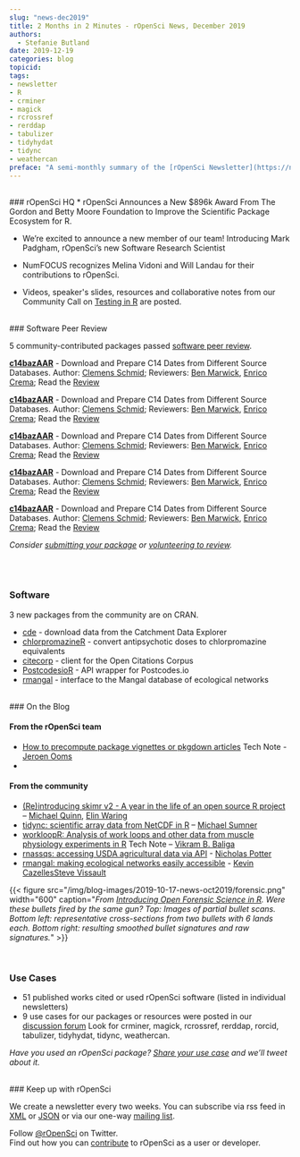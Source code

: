 ```yaml
---
slug: "news-dec2019"
title: 2 Months in 2 Minutes - rOpenSci News, December 2019
authors:
  - Stefanie Butland
date: 2019-12-19
categories: blog
topicid:
tags:
- newsletter
- R
- crminer
- magick
- rcrossref
- rerddap
- tabulizer
- tidyhydat
- tidync
- weathercan
preface: "A semi-monthly summary of the [rOpenSci Newsletter](https://news.ropensci.org/) including software reviews, packages on CRAN, use cases, posts from staff and community, and events. October 28 to December 9, 2019"
---
```

<br/>
### rOpenSci HQ
* rOpenSci Announces a New $896k Award From The Gordon and Betty Moore Foundation to Improve the Scientific Package Ecosystem for R.

* We’re excited to announce a new member of our team! Introducing Mark Padgham, rOpenSci’s new Software Research Scientist

* NumFOCUS recognizes Melina Vidoni and Will Landau for their contributions to rOpenSci.

*  Videos, speaker's slides, resources and collaborative notes from our Community Call on [Testing in R](/commcalls/2019-12-05/) are posted.


<br/>
### Software Peer Review

5 community-contributed packages passed [software peer review](/software-review/).

<!---- alphabetical order. For link to package, use 1) https://docs.ropensci.org/pkgname when docs are rendered without errors or bad links to images or 2) to the source code page e.g. https://github.com/ropensci/grainchanger when docs page has errors
---->
**[c14bazAAR](https://github.com/ISAAKiel/c14bazAAR)** - Download and Prepare C14 Dates from Different Source Databases. Author: [Clemens Schmid](https://github.com/nevrome); Reviewers: [Ben Marwick](https://github.com/benmarwick), [Enrico Crema](https://github.com/ercrema); Read the [Review](https://github.com/ropensci/onboarding/issues/333)

**[c14bazAAR](https://github.com/ISAAKiel/c14bazAAR)** - Download and Prepare C14 Dates from Different Source Databases. Author: [Clemens Schmid](https://github.com/nevrome); Reviewers: [Ben Marwick](https://github.com/benmarwick), [Enrico Crema](https://github.com/ercrema); Read the [Review](https://github.com/ropensci/onboarding/issues/333)

**[c14bazAAR](https://github.com/ISAAKiel/c14bazAAR)** - Download and Prepare C14 Dates from Different Source Databases. Author: [Clemens Schmid](https://github.com/nevrome); Reviewers: [Ben Marwick](https://github.com/benmarwick), [Enrico Crema](https://github.com/ercrema); Read the [Review](https://github.com/ropensci/onboarding/issues/333)

**[c14bazAAR](https://github.com/ISAAKiel/c14bazAAR)** - Download and Prepare C14 Dates from Different Source Databases. Author: [Clemens Schmid](https://github.com/nevrome); Reviewers: [Ben Marwick](https://github.com/benmarwick), [Enrico Crema](https://github.com/ercrema); Read the [Review](https://github.com/ropensci/onboarding/issues/333)

**[c14bazAAR](https://github.com/ISAAKiel/c14bazAAR)** - Download and Prepare C14 Dates from Different Source Databases. Author: [Clemens Schmid](https://github.com/nevrome); Reviewers: [Ben Marwick](https://github.com/benmarwick), [Enrico Crema](https://github.com/ercrema); Read the [Review](https://github.com/ropensci/onboarding/issues/333)



_Consider [submitting your package](https://devguide.ropensci.org/softwarereviewintro.html) or [volunteering to review](https://devguide.ropensci.org/softwarereviewintro.html#whyreview)._

<br/><br/>
### Software

3 new packages from the community are on CRAN.

* [cde](https://docs.ropensci.org/cde/) - download data from the Catchment Data Explorer
* [chlorpromazineR](https://docs.ropensci.org/chlorpromazineR/) - convert antipsychotic doses to chlorpromazine equivalents
* [citecorp](https://docs.ropensci.org/citecorp/) - client for the Open Citations Corpus
* [PostcodesioR](https://docs.ropensci.org/PostcodesioR/) - API wrapper for Postcodes.io
* [rmangal](https://ropensci.github.io/rmangal/) - interface to the Mangal database of ecological networks


<br/>
### On the Blog

#### From the rOpenSci team
* [How to precompute package vignettes or pkgdown articles](/technotes/2019/12/08/precompute-vignettes/) Tech Note - [Jeroen Ooms](/authors/jeroen-ooms/)
*


#### From the community
* [(Re)introducing skimr v2 - A year in the life of an open source R project](/blog/2019/10/29/skimrv2/) –  [Michael Quinn](/authors/michael-quinn/), [Elin Waring](/authors/elin-waring/)
* [tidync: scientific array data from NetCDF in R](/blog/2019/11/05/tidync/) – [Michael Sumner](/authors/michael-sumner/)
* [workloopR: Analysis of work loops and other data from muscle physiology experiments in R](/technotes/2019/11/14/workloopr-release/) Tech Note – [Vikram B. Baliga](/authors/vikram-b.-baliga/)
* [rnassqs: accessing USDA agricultural data via API](/blog/2019/11/26/rnassqs/) - [Nicholas Potter](/authors/nicholas-potter/)
* [rmangal: making ecological networks easily accessible](/blog/2019/10/21/rmangal/) - [Kevin Cazelles](/authors/kevin-cazelles/)[Steve Vissault](/authors/steve-vissault/)

{{< figure src="/img/blog-images/2019-10-17-news-oct2019/forensic.png" width="600"
caption="_From [Introducing Open Forensic Science in R](/blog/2019/08/20/forensic-science/). Were these bullets fired by the same gun? Top: Images of partial bullet scans. Bottom left: representative cross-sections from two bullets with 6 lands each. Bottom right: resulting smoothed bullet signatures and raw signatures._" >}}

<br/>

### Use Cases

* 51 published works cited or used rOpenSci software (listed in individual newsletters)
* 9 use cases for our packages or resources were posted in our [discussion forum](https://discuss.ropensci.org/c/usecases) Look for crminer, magick, rcrossref, rerddap, rorcid, tabulizer, tidyhydat, tidync, weathercan.


_Have you used an rOpenSci package? [Share your use case](https://discuss.ropensci.org/c/usecases) and we’ll tweet about it._

<br/>
### Keep up with rOpenSci

We create a newsletter every two weeks. You can subscribe via rss feed in [XML](https://news.ropensci.org/feed.xml) or [JSON](https://news.ropensci.org/feed.json) or via our one-way [mailing list](/#subscribe).

Follow [@rOpenSci](https://twitter.com/ropensci) on Twitter.
<br/>
Find out how you can [contribute](https://devguide.ropensci.org/contributingguide.html) to rOpenSci as a user or developer.
